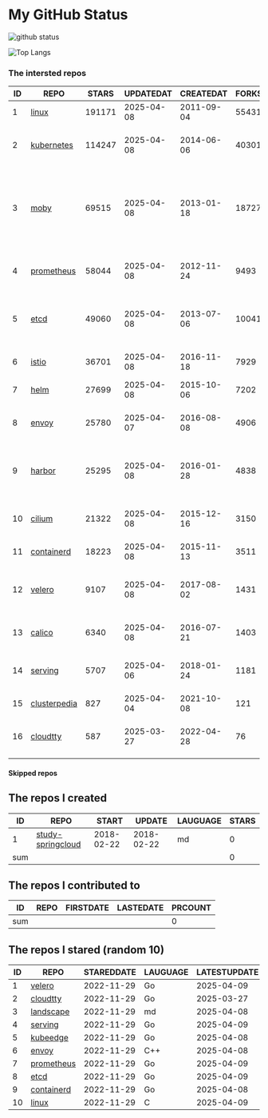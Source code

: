 # My GitHub Status

<img src="https://github-readme-stats-1.yihong0618.vercel.app/api?username=daoqingniu&show_icons=true&&&hide_title=true&count_private=true" alt="github status" />

![Top Langs](https://github-readme-stats-1.yihong0618.vercel.app/api/top-langs/?username=daoqingniu&layout=compact)

<!--START_SECTION:github_repos-->
### The intersted repos
| ID |                              REPO                               | STARS  | UPDATEDAT  | CREATEDAT  | FORKSCOUNT |                                                DESCRIPTIONS                                                |
|----|-----------------------------------------------------------------|--------|------------|------------|------------|------------------------------------------------------------------------------------------------------------|
|  1 | [linux](https://github.com/torvalds/linux)                      | 191171 | 2025-04-08 | 2011-09-04 |      55431 | Linux kernel source tree                                                                                   |
|  2 | [kubernetes](https://github.com/kubernetes/kubernetes)          | 114247 | 2025-04-08 | 2014-06-06 |      40301 | Production-Grade Container Scheduling and Management                                                       |
|  3 | [moby](https://github.com/moby/moby)                            |  69515 | 2025-04-08 | 2013-01-18 |      18727 | The Moby Project - a collaborative project for the container ecosystem to assemble container-based systems |
|  4 | [prometheus](https://github.com/prometheus/prometheus)          |  58044 | 2025-04-08 | 2012-11-24 |       9493 | The Prometheus monitoring system and time series database.                                                 |
|  5 | [etcd](https://github.com/etcd-io/etcd)                         |  49060 | 2025-04-08 | 2013-07-06 |      10041 | Distributed reliable key-value store for the most critical data of a distributed system                    |
|  6 | [istio](https://github.com/istio/istio)                         |  36701 | 2025-04-08 | 2016-11-18 |       7929 | Connect, secure, control, and observe services.                                                            |
|  7 | [helm](https://github.com/helm/helm)                            |  27699 | 2025-04-08 | 2015-10-06 |       7202 | The Kubernetes Package Manager                                                                             |
|  8 | [envoy](https://github.com/envoyproxy/envoy)                    |  25780 | 2025-04-07 | 2016-08-08 |       4906 | Cloud-native high-performance edge/middle/service proxy                                                    |
|  9 | [harbor](https://github.com/goharbor/harbor)                    |  25295 | 2025-04-08 | 2016-01-28 |       4838 | An open source trusted cloud native registry project that stores, signs, and scans content.                |
| 10 | [cilium](https://github.com/cilium/cilium)                      |  21322 | 2025-04-08 | 2015-12-16 |       3150 | eBPF-based Networking, Security, and Observability                                                         |
| 11 | [containerd](https://github.com/containerd/containerd)          |  18223 | 2025-04-08 | 2015-11-13 |       3511 | An open and reliable container runtime                                                                     |
| 12 | [velero](https://github.com/vmware-tanzu/velero)                |   9107 | 2025-04-08 | 2017-08-02 |       1431 | Backup and migrate Kubernetes applications and their persistent volumes                                    |
| 13 | [calico](https://github.com/projectcalico/calico)               |   6340 | 2025-04-08 | 2016-07-21 |       1403 | Cloud native networking and network security                                                               |
| 14 | [serving](https://github.com/knative/serving)                   |   5707 | 2025-04-06 | 2018-01-24 |       1181 | Kubernetes-based, scale-to-zero, request-driven compute                                                    |
| 15 | [clusterpedia](https://github.com/clusterpedia-io/clusterpedia) |    827 | 2025-04-04 | 2021-10-08 |        121 | The Encyclopedia of Kubernetes clusters                                                                    |
| 16 | [cloudtty](https://github.com/cloudtty/cloudtty)                |    587 | 2025-03-27 | 2022-04-28 |         76 | A Friendly Kubernetes CloudShell (Web Terminal) !                                                          |



#### Skipped repos
<!--END_SECTION:github_repos-->

<!--START_SECTION:my_github-->
## The repos I created
| ID  |                                 REPO                                 |   START    |   UPDATE   | LAUGUAGE | STARS |
|-----|----------------------------------------------------------------------|------------|------------|----------|-------|
|   1 | [study-springcloud](https://github.com/daoqingniu/study-springcloud) | 2018-02-22 | 2018-02-22 | md       |     0 |
| sum |                                                                      |            |            |          |     0 |

## The repos I contributed to
| ID  | REPO | FIRSTDATE | LASTEDATE | PRCOUNT |
|-----|------|-----------|-----------|---------|
| sum |      |           |           |       0 |

## The repos I stared (random 10)
| ID |                          REPO                          | STAREDDATE | LAUGUAGE | LATESTUPDATE |
|----|--------------------------------------------------------|------------|----------|--------------|
|  1 | [velero](https://github.com/vmware-tanzu/velero)       | 2022-11-29 | Go       | 2025-04-09   |
|  2 | [cloudtty](https://github.com/cloudtty/cloudtty)       | 2022-11-29 | Go       | 2025-03-27   |
|  3 | [landscape](https://github.com/cncf/landscape)         | 2022-11-29 | md       | 2025-04-08   |
|  4 | [serving](https://github.com/knative/serving)          | 2022-11-29 | Go       | 2025-04-09   |
|  5 | [kubeedge](https://github.com/kubeedge/kubeedge)       | 2022-11-29 | Go       | 2025-04-08   |
|  6 | [envoy](https://github.com/envoyproxy/envoy)           | 2022-11-29 | C++      | 2025-04-08   |
|  7 | [prometheus](https://github.com/prometheus/prometheus) | 2022-11-29 | Go       | 2025-04-09   |
|  8 | [etcd](https://github.com/etcd-io/etcd)                | 2022-11-29 | Go       | 2025-04-09   |
|  9 | [containerd](https://github.com/containerd/containerd) | 2022-11-29 | Go       | 2025-04-08   |
| 10 | [linux](https://github.com/torvalds/linux)             | 2022-11-29 | C        | 2025-04-09   |

<!--END_SECTION:my_github-->
